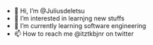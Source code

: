 - 👋 Hi, I’m @Juliusdeletsu
- 👀 I’m interested in learnjng new stuffs
- 🌱 I’m currently learning software engineering 
- 📫 How to reach me @itztkbjnr on twitter

<!---
Juliusdeletsu/Juliusdeletsu is a ✨ special ✨ repository because its `README.md` (this file) appears on your GitHub profile.
You can click the Preview link to take a look at your changes.
--->
